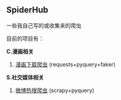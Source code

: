 ## SpiderHub
 一些我自己写的或收集来的爬虫

目前的项目有：

**C.漫画相关**

1. [漫画下载爬虫](comic_downloader/) (requests+pyquery+faker)


**S.社交媒体相关**

1. [微博热搜爬虫](HotSpider/src/HotSpider/spiders/weibo.py) (scrapy+pyquery)